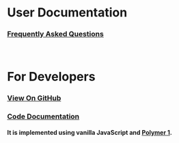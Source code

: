 # User Documentation

### [Frequently Asked Questions](https://opus1269.github.io/photo-screen-saver/faq.html)

<br />

# For Developers

### [View On GitHub](https://github.com/opus1269/photo-screen-saver)

### [Code Documentation](gen/index.html)

#### It is implemented using vanilla JavaScript and [Polymer 1](https://www.polymer-project.org/1.0/start/).

